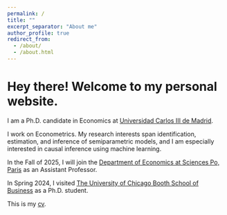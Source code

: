 ```yaml
---
permalink: /
title: ""
excerpt_separator: "About me"
author_profile: true
redirect_from: 
  - /about/
  - /about.html
---
```


Hey there! Welcome to my personal website.  
====

I am a Ph.D. candidate in Economics at [Universidad Carlos III de Madrid](http://economics.uc3m.es/). 

I work on Econometrics. My research interests span identification, estimation, and inference of semiparametric models, and I am especially interested in causal inference using machine learning.

In the Fall of 2025, I will join the [Department of Economics at Sciences Po, Paris](https://www.sciencespo.fr/department-economics/) as an Assistant Professor. 

In Spring 2024, I visited [The University of Chicago Booth School of Business](https://www.chicagobooth.edu/) as a Ph.D. student.

This is my [cv](http://argafacu.github.io/files/cvFacundoArganaraz.pdf).
